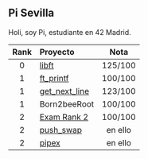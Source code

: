 ## Pi Sevilla

Holi, soy Pi, estudiante en 42 Madrid.

| Rank | Proyecto | Nota |
| :---: | :--- | :---:|
| 0 | [libft](https://github.com/dejapiunrato/libft) | 125/100 |
| 1 | [ft_printf](https://github.com/dejapiunrato/ft_printf) | 100/100 |
| 1 | [get_next_line](https://github.com/dejapiunrato/get_next_line) | 123/100 |
| 1 | Born2beeRoot | 100/100 |
| 2 | [Exam Rank 2](https://github.com/dejapiunrato/rank2_exam) | 100/100 |
| 2 | [push_swap](https://github.com/dejapiunrato/push_swap) | en ello |
| 2 | [pipex](https://github.com/dejapiunrato/pipex) | en ello |
